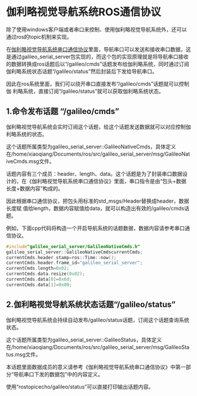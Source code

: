 # <a href="#" id="start"></a>伽利略视觉导航系统ROS通信协议

除了使用windows客户端或者串口来控制、使用伽利略视觉导航系统外，还可以通过ros的topic机制来实现。

在[伽利略视觉导航系统串口通信协议](/serial.html)里面，导航串口可以发送和接收串口数据，这是通过galileo_serial_server包实现的，而这个包的实现原理就是将导航串口接收的数据转换成ros话题后以“/galileo/cmds”话题发布给伽利略系统，同时通过订阅伽利略系统状态话题“/galileo/status”然后封装后下发给导航串口。

因此在ros系统里面，我们可以绕开串口直接发布“/galileo/cmds”话题就可以控制伽
利略系统，直接订阅“/galileo/status”就可以获取伽利略系统状态。

## <a href="#" id="pub"></a>1.命令发布话题 “/galileo/cmds”

伽利略视觉导航系统会实时订阅这个话题，给这个话题发送数据就可以对应控制伽利略系统的状态。

这个话题所属类型为galileo_serial_server::GalileoNativeCmds，具体定义在/home/xiaoqiang/Documents/ros/src/galileo_serial_server/msg/GalileoNativeCmds.msg文件。

话题内容有三个成员：header、length、data。这个话题是为了封装串口数据设计的，在《伽利略视觉导航系统串口通信协议》里面，串口指令是由“包头+数据长度+数据内容”构成的。

因此根据串口通信协议，把包头用标准的std_msgs/Header替换成header，数据长度赋
值给length，数据内容赋值给data，就可以构造出有效的/galileo/cmds话题。

例如，下面cpp代码将构造一个开启导航系统的话题数据，数据内容请参考串口通信协议。

```cpp
#include"galileo_serial_server/GalileoNativeCmds.h"
galileo_serial_server::GalileoNativeCmdscurrentCmds;
currentCmds.header.stamp=ros::Time::now();
currentCmds.header.frame_id="galileo_serial_server";
currentCmds.length=0x02;
currentCmds.data.resize(0x02);
currentCmds.data[0]=0x6d;
currentCmds.data[1]=0x00;
```

## <a href="#" id="status"></a>2.伽利略视觉导航系统状态话题“/galileo/status”
伽利略视觉导航系统会持续自动发布/galileo/status话题，订阅这个话题查询系统状态。

这个话题所属类型为galileo_serial_server::GalileoStatus，具体定义在/home/xiaoqiang/Documents/ros/src/galileo_serial_server/msg/GalileoStatus.msg文件。

本话题里面数据成员的意义请参考《伽利略视觉导航系统串口通信协议》中第一部分“导航串口下发的数据包”中的内容定义。

使用“rostopicecho/galileo/status”可以直接打印输出话题内容。
